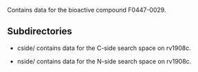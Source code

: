 Contains data for the bioactive compound F0447-0029.

## Subdirectories

- cside/ contains data for the C-side search space on rv1908c.

- nside/ contains data for the N-side search space on rv1908c.

